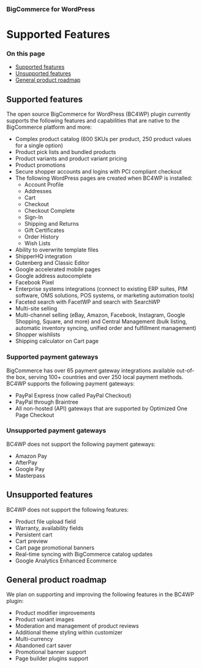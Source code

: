 <div><h3 class="sub-docs-type" id="bigcommerce-for-wordpress">BigCommerce for WordPress</h3>

# Supported Features

<div class="otp" id="no-index">

### On this page
- [Supported features](#supported-features)
- [Unsupported features](#unsupported-features)
- [General product roadmap](#general-product-roadmap)

</div>

## Supported features

The open source BigCommerce for WordPress (BC4WP) plugin currently supports the following features and capabilities that are native to the BigCommerce platform and more:

* Complex product catalog (600 SKUs per product, 250 product values for a single option)
* Product pick lists and bundled products
* Product variants and product variant pricing
* Product promotions
* Secure shopper accounts and logins with PCI compliant checkout
* The following WordPress pages are created when BC4WP is installed:
  * Account Profile
  * Addresses
  * Cart
  * Checkout
  * Checkout Complete
  * Sign-In
  * Shipping and Returns
  * Gift Certificates
  * Order History
  * Wish Lists
* Ability to overwrite template files
* ShipperHQ integration
* Gutenberg and Classic Editor
* Google accelerated mobile pages 
* Google address autocomplete 
* Facebook Pixel 
* Enterprise systems integrations (connect to existing ERP suites, PIM software, OMS solutions, POS systems, or marketing automation tools)
* Faceted search with FacetWP and search with SearchWP
* Multi-site selling
* Multi-channel selling (eBay, Amazon, Facebook, Instagram, Google Shopping, Square, and more) and Central Management (bulk listing, automatic inventory syncing, unified order and fulfillment management)
* Shopper wishlists
* Shipping calculator on Cart page

### Supported payment gateways

BigCommerce has over 65 payment gateway integrations available out-of-the box, serving 100+ countries and over 250 local payment methods. BC4WP supports the following payment gateways:

* PayPal Express (now called PayPal Checkout)
* PayPal through Braintree
* All non-hosted (API) gateways that are supported by Optimized One Page Checkout 

### Unsupported payment gateways

BC4WP does not support the following payment gateways:

* Amazon Pay
* AfterPay
* Google Pay
* Masterpass

## Unsupported features

BC4WP does not support the following features: 

* Product file upload field
* Warranty, availability fields
* Persistent cart
* Cart preview
* Cart page promotional banners
* Real-time syncing with BigCommerce catalog updates
* Google Analytics Enhanced Ecommerce

## General product roadmap

We plan on supporting and improving the following features in the BC4WP plugin:

* Product modifier improvements
* Product variant images
* Moderation and management of product reviews
* Additional theme styling within customizer
* Multi-currency
* Abandoned cart saver
* Promotional banner support
* Page builder plugins support
